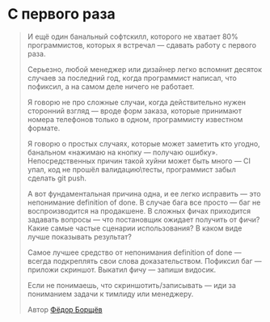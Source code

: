 # С первого раза

> И ещё один банальный софтскилл, которого не хватает 80% программистов, которых я встречал — сдавать работу с первого раза.
> 
> Серьезно, любой менеджер или дизайнер легко вспомнит десяток случаев за последний год, когда программист написал, что пофиксил, а на самом деле ничего не работает.
> 
> Я говорю не про сложные случаи, когда действительно нужен сторонний взгляд — вроде форм заказа, которые принимают номера телефонов только в одном, программисту известном формате.
> 
> Я говорю о простых случаях, которые может заметить кто угодно, банальном «нажимаю на кнопку — получаю ошибку». Непосредственных причин такой хуйни может быть много — CI упал, код не прошёл валидацию\тесты, программист забыл сделать git push.
> 
> А вот фундаментальная причина одна, и ее легко исправить — это непонимание definition of done. В случае бага все просто — баг не воспроизводится на продакшене. В сложных фичах приходится задавать вопросы — что постановщик ожидает получить от фичи? Какие самые частые сценарии использования? В каком виде лучше показывать результат?
> 
> Самое лучшее средство от непонимания definition of done — всегда подкреплять свои слова доказательством. Пофиксил баг — приложи скриншот. Выкатил фичу — запиши видосик.
> 
> Если не понимаешь, что скриншотить/записывать — иди за пониманием задачи к тимлиду или менеджеру.
> 
> Автор [Фёдор Борщёв](https://t.me/pmdaily)